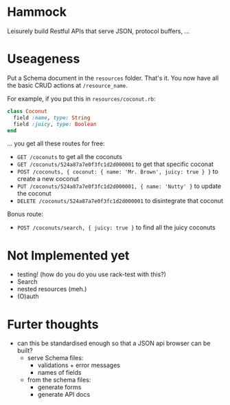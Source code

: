 # Hammock

Leisurely build Restful APIs that serve JSON, protocol buffers, ...


# Useageness

Put a Schema document in the `resources` folder. That's it. You now have all
the basic CRUD actions at `/resource_name`.

For example, if you put this in `resources/coconut.rb`:

```ruby
class Coconut
  field :name, type: String
  field :juicy, type: Boolean
end
```

... you get all these routes for free:

- `GET /coconuts` to get all the coconuts
- `GET /coconuts/524a87a7e0f3fc1d2d000001` to get that specific coconat
- `POST /coconuts, { coconut: { name: 'Mr. Brown', juicy: true } }` to create a new coconut
- `PUT /coconuts/524a87a7e0f3fc1d2d000001, { name: 'Nutty' }` to update the coconut
- `DELETE /coconuts/524a87a7e0f3fc1d2d000001` to disintegrate that coconut

Bonus route:

- `POST /coconuts/search, { juicy: true }` to find all the juicy coconuts

# Not Implemented yet
- testing! (how do you do you use rack-test with this?)
- Search
- nested resources (meh.)
- (O)auth

# Furter thoughts
- can this be standardised enough so that a JSON api browser can be built?
  - serve Schema files:
    - validations + error messages
    - names of fields
  - from the schema files:
    - generate forms
    - generate API docs
